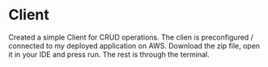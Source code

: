 # Client

Created a simple Client for CRUD operations. The clien is preconfigured / connected to my deployed application on AWS. Download the zip file, open it in your IDE and press run.
The rest is through the terminal.
